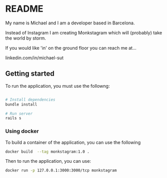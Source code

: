 # README

My name is Michael and I am a developer based in Barcelona.

Instead of Instagram I am creating Monkstagram which will (probably) take the world by storm.

If you would like 'in' on the ground floor you can reach me at...

linkedin.com/in/michael-sut

## Getting started

To run the application, you must use the followng:

```bash

# Install dependencies
bundle install

# Run server
rails s
```

### Using docker

To build a container of the application, you can use the following

```bash
docker build  --tag monkstagram:1.0 .
```

Then to run the application, you can use:

```bash
docker run -p 127.0.0.1:3000:3000/tcp monkstagram
```
